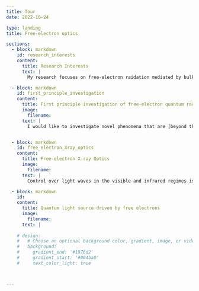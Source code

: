```yaml
---
title: Tour
date: 2022-10-24

type: landing
title: Free-electron optics

sections:
  - block: markdown
    id: research_interests
    content:
      title: Research Interests
      text: |
        My research focuses on free-electron raidation mediated by bulk and nanophotonic materials. In particular, we strive to deepen our unerstanding of quantum science in the field, and propose new applications based on the quantum materials and quantum technologies. ![roadmap](Research_dir.jpg) 

  - block: markdown
    id: first_principle_investigation
    content:
      title: First principle investigation of free-electron quantum radiation
      image:        
        filename: 
      text: |
        I would like to investigate novel phenomena that are [beyond the current understanding](/tag/fundamental-breakthrough/) in the field of free-electron radiation. In particular, I am interested in studying the radiation generated by quantum electrons. The quantum properties of free electrons have been widely explored in the field of electron microscopy, following Nobel Laureate [Ahmed Zewail's](https://en.wikipedia.org/wiki/Ahmed_Zewail) research on free electrons interacting with the near-field of light in 2009. The quantum aspect of free electrons could generate [novel electron radition phenomena](/tag/free-electron-quantum-optics/) and revolutionize the next generation of compact light sources.![roadmap](elephoentangle.jpg)


  - block: markdown
    id: free_electron_Xray_optics
    content:
      title: Free-electron X-ray Optics
      image:        
        filename: 
      text: |
        Control over light waves in the visible and infrared regimes is ubiquitous in a vast range of applications, and typically relies on widely available optical components. However, analogous optical elements for X-rays are usually inefficient and challenging to fabricate. We propose [generating shaped X-rays](/tag/free-electron-x-ray-optics/) directly from free electrons interacting with nanomaterials. X-ray focused beam and Airy beams have proposed, mediated by van der Waals heterostructures. Looking forward, we aim to develop novel schemes that help bypass the noted limitations of current X-ray optics technology. ![roadmap](causticXrays.jpg)

  - block: markdown
    id: 
    content:
      title: Quantum light source driven by free electrons
      image:        
        filename: 
      text: | 
      
    # design:
    #   # Choose an optional background color, gradient, image, or video
    #   background:
    #     gradient_end: '#1976d2'
    #     gradient_start: '#004ba0'
    #     text_color_light: true



---
```

